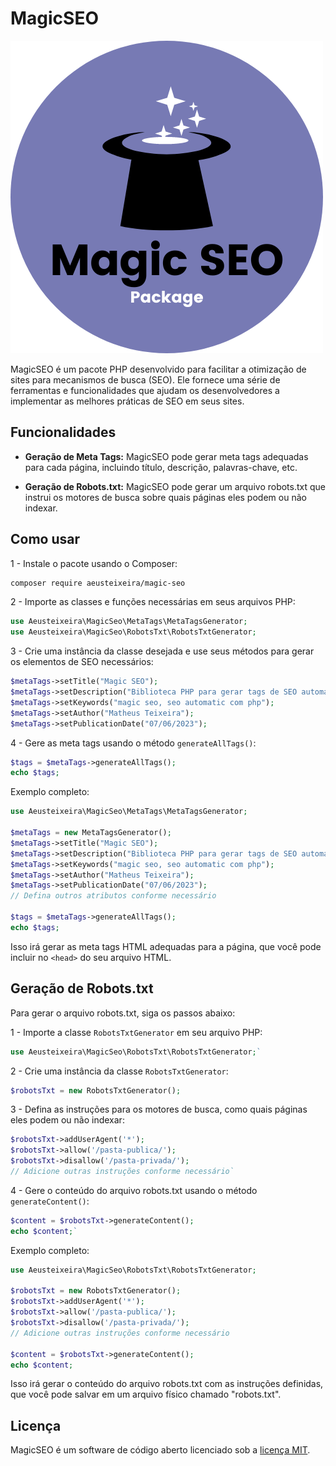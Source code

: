 
# MagicSEO
![enter image description here](https://raw.githubusercontent.com/aeusteixeira/magic-seo/master/public/logo.png)

MagicSEO é um pacote PHP desenvolvido para facilitar a otimização de sites para mecanismos de busca (SEO). Ele fornece uma série de ferramentas e funcionalidades que ajudam os desenvolvedores a implementar as melhores práticas de SEO em seus sites.

## Funcionalidades
- **Geração de Meta Tags:** MagicSEO pode gerar meta tags adequadas para cada página, incluindo título, descrição, palavras-chave, etc.

- **Geração de Robots.txt:** MagicSEO pode gerar um arquivo robots.txt que instrui os motores de busca sobre quais páginas eles podem ou não indexar.

## Como usar
1 - Instale o pacote usando o Composer:
```bash  
composer require aeusteixeira/magic-seo
```
2 - Importe as classes e funções necessárias em seus arquivos PHP:
```php  
use Aeusteixeira\MagicSeo\MetaTags\MetaTagsGenerator;  
use Aeusteixeira\MagicSeo\RobotsTxt\RobotsTxtGenerator;  
```  
3 - Crie uma instância da classe desejada e use seus métodos para gerar os elementos de SEO necessários:
```php  
$metaTags->setTitle("Magic SEO");
$metaTags->setDescription("Biblioteca PHP para gerar tags de SEO automaticamente");
$metaTags->setKeywords("magic seo, seo automatic com php");
$metaTags->setAuthor("Matheus Teixeira");
$metaTags->setPublicationDate("07/06/2023");
```  

4 - Gere as meta tags usando o método `generateAllTags()`:

```php
$tags = $metaTags->generateAllTags();
echo $tags;
```  
Exemplo completo:
```php
use Aeusteixeira\MagicSeo\MetaTags\MetaTagsGenerator;

$metaTags = new MetaTagsGenerator();
$metaTags->setTitle("Magic SEO");
$metaTags->setDescription("Biblioteca PHP para gerar tags de SEO automaticamente");
$metaTags->setKeywords("magic seo, seo automatic com php");
$metaTags->setAuthor("Matheus Teixeira");
$metaTags->setPublicationDate("07/06/2023");
// Defina outros atributos conforme necessário

$tags = $metaTags->generateAllTags();
echo $tags;
```  
Isso irá gerar as meta tags HTML adequadas para a página, que você pode incluir no `<head>` do seu arquivo HTML.

## Geração de Robots.txt
Para gerar o arquivo robots.txt, siga os passos abaixo:
 
1 - Importe a classe `RobotsTxtGenerator` em seu arquivo PHP:

```php
use Aeusteixeira\MagicSeo\RobotsTxt\RobotsTxtGenerator;` 
``` 
2 - Crie uma instância da classe `RobotsTxtGenerator`:

```php
$robotsTxt = new RobotsTxtGenerator();
``` 
3 - Defina as instruções para os motores de busca, como quais páginas eles podem ou não indexar:

```php
$robotsTxt->addUserAgent('*');
$robotsTxt->allow('/pasta-publica/');
$robotsTxt->disallow('/pasta-privada/');
// Adicione outras instruções conforme necessário` 
``` 
4 - Gere o conteúdo do arquivo robots.txt usando o método `generateContent()`:

```php
$content = $robotsTxt->generateContent();
echo $content;` 
``` 
Exemplo completo:
```php
use Aeusteixeira\MagicSeo\RobotsTxt\RobotsTxtGenerator;

$robotsTxt = new RobotsTxtGenerator();
$robotsTxt->addUserAgent('*');
$robotsTxt->allow('/pasta-publica/');
$robotsTxt->disallow('/pasta-privada/');
// Adicione outras instruções conforme necessário

$content = $robotsTxt->generateContent();
echo $content;
``` 
Isso irá gerar o conteúdo do arquivo robots.txt com as instruções definidas, que você pode salvar em um arquivo físico chamado "robots.txt".

## Licença
MagicSEO é um software de código aberto licenciado sob a [licença MIT](https://opensource.org/licenses/MIT).